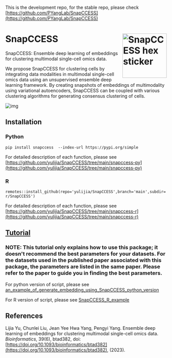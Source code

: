 This is the development repo, for the stable repo, please check [https://github.com/PYangLab/SnapCCESS](https://github.com/PYangLab/SnapCCESS)

# SnapCCESS <a href="https://github.com/yulijia/SnapCCESS"><img src="https://i.imgur.com/XHEB9j1.png" title="SnapCCESS hex sticker" align="right" height="138" /></a>

SnapCCESS: Ensemble deep learning of embeddings for clustering multimodal single-cell omics data.


We propose SnapCCESS for clustering cells by integrating data modalities in multimodal
single-cell omics data using an unsupervised ensemble deep learning framework. By creating snapshots
of embeddings of multimodality using variational autoencoders, SnapCCESS can be coupled with
various clustering algorithms for generating consensus clustering of cells.


![img](https://i.imgur.com/krfBTGP.png)



## Installation

### Python

```
pip install snapccess  --index-url https://pypi.org/simple
```

For detailed description of each function, please see [https://github.com/yulijia/SnapCCESS/tree/main/snapccess-py](https://github.com/yulijia/SnapCCESS/tree/main/snapccess-py)


### R

```
remotes::install_github(repo='yulijia/SnapCCESS',branch='main',subdir='snapccess-r/SnapCCESS')
```

For detailed description of each function, please see [https://github.com/yulijia/SnapCCESS/tree/main/snapccess-r](https://github.com/yulijia/SnapCCESS/tree/main/snapccess-r)


## [Tutorial](https://github.com/yulijia/SnapCCESS/tree/main/tutorials)
### NOTE: This tutorial only explains how to use this package; it doesn't recommend the best parameters for your datasets. For the datasets used in the published paper associated with this package, the parameters are listed in the same paper. Please refer to the paper to guide you in finding the best parameters.


For python version of script, please see [an_example_of_generate_embedding_using_SnapCCESS_python_version](https://github.com/yulijia/SnapCCESS/blob/main/tutorials/src/an_example_of_generate_embedding_using_SnapCCESS_python_version.ipynb)

For R version of script, please see
[SnapCCESS_R_example](https://htmlpreview.github.io/?https://github.com/yulijia/SnapCCESS/blob/main/tutorials/src/SnapCCESS_R_example.html)

## References
Lijia Yu, Chunlei Liu, Jean Yee Hwa Yang, Pengyi Yang. Ensemble deep learning of embeddings for clustering multimodal single-cell omics data. *Bioinformatics*, 39(6), btad382, doi: [https://doi.org/10.1093/bioinformatics/btad382](https://doi.org/10.1093/bioinformatics/btad382), (2023).

